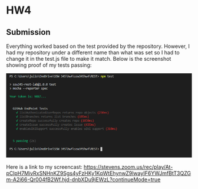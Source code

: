 # HW4

## Submission
Everything worked based on the test provided by the repository. However, I had my repository under a different name than what was set so I had to change it in the test.js file to make it match. Below is the screenshot showing proof of my tests passing:

![screenshot](\img\screenshot_proof.PNG)

Here is a link to my screencast: https://stevens.zoom.us/rec/play/At-pClpH7MivRxSNHnKZ9Sgs4yFzHKy1KqWtEhynwZ9lwayIF6YWJmfBtT3QZGm-A2i66-Qr004fB2Wf.hjd-dnbXDu9jEWzL?continueMode=true
